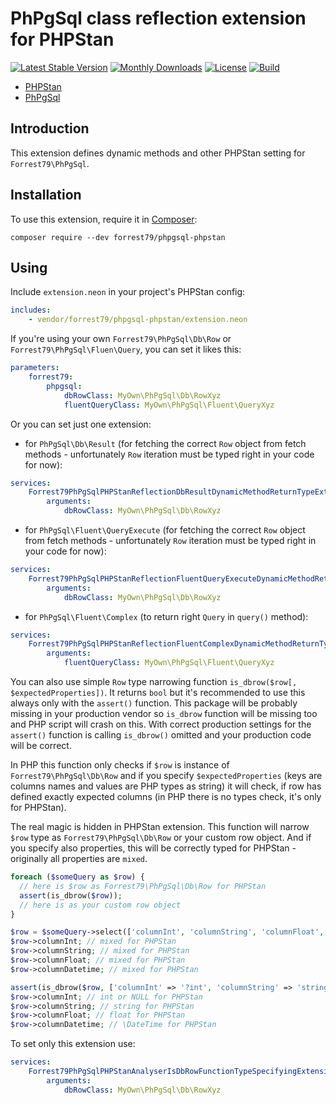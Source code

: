 # PhPgSql class reflection extension for PHPStan

[![Latest Stable Version](https://poser.pugx.org/forrest79/phpgsql-phpstan/v)](//packagist.org/packages/forrest79/phpgsql-phpstan)
[![Monthly Downloads](https://poser.pugx.org/forrest79/phpgsql-phpstan/d/monthly)](//packagist.org/packages/forrest79/phpgsql-phpstan)
[![License](https://poser.pugx.org/forrest79/phpgsql-phpstan/license)](//packagist.org/packages/forrest79/phpgsql-phpstan)
[![Build](https://github.com/forrest79/PhPgSql-PHPStan/actions/workflows/build.yml/badge.svg?branch=master)](https://github.com/forrest79/PhPgSql-PHPStan/actions/workflows/build.yml)

* [PHPStan](https://github.com/phpstan/phpstan)
* [PhPgSql](https://github.com/forrest79/PhPgSql)

## Introduction

This extension defines dynamic methods and other PHPStan setting for `Forrest79\PhPgSql`.

## Installation

To use this extension, require it in [Composer](https://getcomposer.org/):

```
composer require --dev forrest79/phpgsql-phpstan
```

## Using

Include `extension.neon` in your project's PHPStan config:

```yaml
includes:
    - vendor/forrest79/phpgsql-phpstan/extension.neon
```

If you're using your own `Forrest79\PhPgSql\Db\Row` or `Forrest79\PhPgSql\Fluen\Query`, you can set it likes this:

```yaml
parameters:
	forrest79:
		phpgsql:
			dbRowClass: MyOwn\PhPgSql\Db\RowXyz
			fluentQueryClass: MyOwn\PhPgSql\Fluent\QueryXyz
```

Or you can set just one extension:

- for `PhPgSql\Db\Result` (for fetching the correct `Row` object from fetch methods - unfortunately `Row` iteration must be typed right in your code for now):

```yaml
services:
	Forrest79PhPgSqlPHPStanReflectionDbResultDynamicMethodReturnTypeExtension:
		arguments:
			dbRowClass: MyOwn\PhPgSql\Db\RowXyz
```
- for `PhPgSql\Fluent\QueryExecute` (for fetching the correct `Row` object from fetch methods - unfortunately `Row` iteration must be typed right in your code for now):

```yaml
services:
	Forrest79PhPgSqlPHPStanReflectionFluentQueryExecuteDynamicMethodReturnTypeExtension:
		arguments:
			dbRowClass: MyOwn\PhPgSql\Db\RowXyz
```

- for `PhPgSql\Fluent\Complex` (to return right `Query` in `query()` method):

```yaml
services:
	Forrest79PhPgSqlPHPStanReflectionFluentComplexDynamicMethodReturnTypeExtension:
		arguments:
			fluentQueryClass: MyOwn\PhPgSql\Fluent\QueryXyz
```

You can also use simple `Row` type narrowing function `is_dbrow($row[, $expectedProperties])`. It returns `bool` but it's recommended to use this always only with the `assert()` function. This package will be probably missing in your production vendor so `is_dbrow` function will be missing too and PHP script will crash on this. With correct production settings for the `assert()` function is calling `is_dbrow()` omitted and your production code will be correct.

In PHP this function only checks if `$row` is instance of `Forrest79\PhPgSql\Db\Row` and if you specify `$expectedProperties` (keys are columns names and values are PHP types as string) it will check, if row has defined exactly expected columns (in PHP there is no types check, it's only for PHPStan).

The real magic is hidden in PHPStan extension. This function will narrow `$row` type as `Forrest79\PhPgSql\Db\Row` or your custom row object. And if you specify also properties, this will be correctly typed for PHPStan - originally all properties are `mixed`.

```php
foreach ($someQuery as $row) {
  // here is $row as Forrest79\PhPgSql\Db\Row for PHPStan
  assert(is_dbrow($row));
  // here is as your custom row object
}

$row = $someQuery->select(['columnInt', 'columnString', 'columnFloat', 'columnDatetime'])->...->fetch();
$row->columnInt; // mixed for PHPStan
$row->columnString; // mixed for PHPStan
$row->columnFloat; // mixed for PHPStan
$row->columnDatetime; // mixed for PHPStan

assert(is_dbrow($row, ['columnInt' => '?int', 'columnString' => 'string', 'columnFloat' => 'float', 'columnDatetime' => \DateTime::class]));
$row->columnInt; // int or NULL for PHPStan
$row->columnString; // string for PHPStan
$row->columnFloat; // float for PHPStan
$row->columnDatetime; // \DateTime for PHPStan
```

To set only this extension use:

```yaml
services:
	Forrest79PhPgSqlPHPStanAnalyserIsDbRowFunctionTypeSpecifyingExtension:
		arguments:
			dbRowClass: MyOwn\PhPgSql\Db\RowXyz
```
